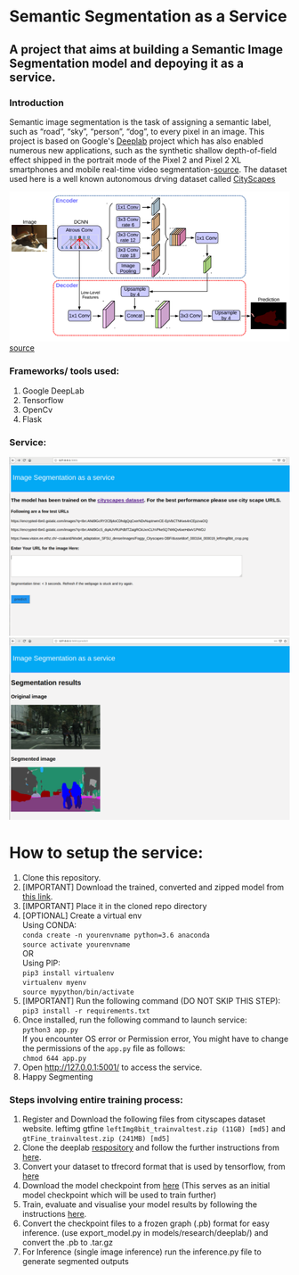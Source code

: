 # Semantic Segmentation as a Service
## A project that aims at building a Semantic Image Segmentation model and depoying it as a service.

### Introduction
Semantic image segmentation is the task of assigning a semantic label, such as “road”, “sky”, “person”, “dog”, to every pixel in an image. 
This project is based on Google's [Deeplab](https://github.com/tensorflow/models/tree/master/research/deeplab) project which has also enabled numerous new applications, such as the synthetic shallow depth-of-field effect shipped in the portrait mode of the Pixel 2 and Pixel 2 XL smartphones and mobile real-time video segmentation-[source](https://ai.googleblog.com/2018/03/semantic-image-segmentation-with.html).
The dataset used here is a well known autonomous drving dataset called [CityScapes](https://www.cityscapes-dataset.com/)

![alt text](https://github.com/pratikkulkarni228/segmentation-as-a-service/blob/master/figs/deeplabv3.png)
[source](https://arxiv.org/pdf/1802.02611.pdf)

### Frameworks/ tools used:
1. Google DeepLab
2. Tensorflow
3. OpenCv
4. Flask 
### Service:
![alt text](https://github.com/pratikkulkarni228/segmentation-as-a-service/blob/master/figs/home.png)
![alt text](https://github.com/pratikkulkarni228/segmentation-as-a-service/blob/master/figs/pred.png)
# How to setup the service:
1. Clone this repository.
2. [IMPORTANT] Download the trained, converted and zipped model from [this link](https://drive.google.com/open?id=111lkKq_EvvpVut-V3oGaGbbHEWTowRQ2).
3. [IMPORTANT] Place it in the cloned repo directory
4. [OPTIONAL] Create a virtual env   
Using CONDA:  
``conda create -n yourenvname python=3.6 anaconda``  
``source activate yourenvname``  
OR  
Using PIP:  
``pip3 install virtualenv``  
``virtualenv myenv``  
``source mypython/bin/activate``  
5. [IMPORTANT] Run the following command (DO NOT SKIP THIS STEP):  
``pip3 install -r requirements.txt``
6. Once installed, run the following command to launch service:  
``python3 app.py``  
If you encounter OS error or Permission error, You might have to change the permissions of the ``app.py`` file as follows:  
``chmod 644 app.py ``
7. Open http://127.0.0.1:5001/ to access the service.
8. Happy Segmenting

### Steps involving entire training process:
1. Register and Download the following files from cityscapes dataset website. leftimg gtfine
``leftImg8bit_trainvaltest.zip (11GB) [md5]`` and ``gtFine_trainvaltest.zip (241MB) [md5]``
2. Clone the deeplab [respository](https://github.com/tensorflow/models) and follow the further instructions from [here](https://github.com/tensorflow/models/tree/master/research/deeplab).
3. Convert your dataset to tfrecord format that is used by tensorflow, from [here](https://github.com/tensorflow/models/blob/master/research/deeplab/g3doc/cityscapes.md)
4. Download the model checkpoint from [here](https://github.com/tensorflow/models/blob/master/research/deeplab/g3doc/model_zoo.md) (This serves as an initial model checkpoint which will be used to train further)
5. Train, evaluate and visualise your model results by following the instructions [here](https://github.com/tensorflow/models/blob/master/research/deeplab/g3doc/cityscapes.md).
6. Convert the checkpoint files to a frozen graph (.pb) format for easy inference. (use export_model.py in models/research/deeplab/) and convert the .pb to .tar.gz
7. For Inference (single image inference) run the inference.py file to generate segmented outputs

